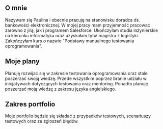 ## O mnie
Nazywam się Paulina i obecnie pracuję na stanowisku doradca ds. bankowości elektronicznej. W mojej pracy mam przyjemność pracować zarówno z jirą, jak i programem Salesforce. Ukończyłam studia inżynierskie na kierunku informatyka oraz uzyskałam tytuł magistra z logistyki. Zakończyłam kurs o nazwie "Podstawy manualnego testowania oprogramowania".

## Moje plany
Planuję rozwijać się w zakresie testowania oprogramowania oraz stale poszerzać swoją wiedzę. Przede wszystkim poprzez branie udziału w inicjatywach dotyczących testowania oraz mentoring. Ponadto planuję poszerzać moją wiedzę z zakresu języka angielskiego.

## Zakres portfolio
Moje portfolio będzie się składać z przypadków testowych, scenariuszy testowych oraz ze zgłoszeń błędów.
